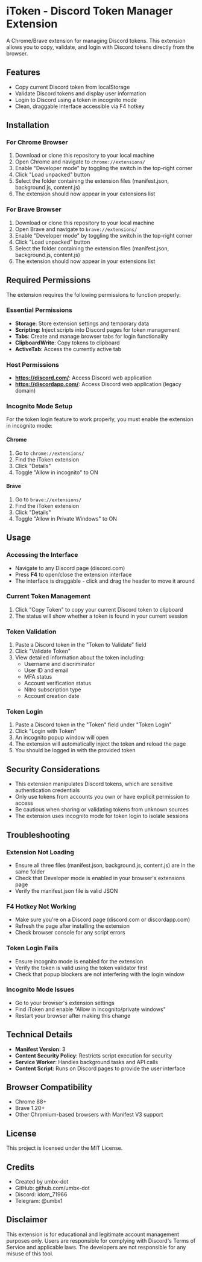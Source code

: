 # iToken - Discord Token Manager Extension

A Chrome/Brave extension for managing Discord tokens. This extension allows you to copy, validate, and login with Discord tokens directly from the browser.

## Features

- Copy current Discord token from localStorage
- Validate Discord tokens and display user information
- Login to Discord using a token in incognito mode
- Clean, draggable interface accessible via F4 hotkey

## Installation

### For Chrome Browser

1. Download or clone this repository to your local machine
2. Open Chrome and navigate to `chrome://extensions/`
3. Enable "Developer mode" by toggling the switch in the top-right corner
4. Click "Load unpacked" button
5. Select the folder containing the extension files (manifest.json, background.js, content.js)
6. The extension should now appear in your extensions list

### For Brave Browser

1. Download or clone this repository to your local machine
2. Open Brave and navigate to `brave://extensions/`
3. Enable "Developer mode" by toggling the switch in the top-right corner
4. Click "Load unpacked" button
5. Select the folder containing the extension files (manifest.json, background.js, content.js)
6. The extension should now appear in your extensions list

## Required Permissions

The extension requires the following permissions to function properly:

### Essential Permissions
- **Storage**: Store extension settings and temporary data
- **Scripting**: Inject scripts into Discord pages for token management
- **Tabs**: Create and manage browser tabs for login functionality
- **ClipboardWrite**: Copy tokens to clipboard
- **ActiveTab**: Access the currently active tab

### Host Permissions
- **https://discord.com/**: Access Discord web application
- **https://discordapp.com/**: Access Discord web application (legacy domain)

### Incognito Mode Setup

For the token login feature to work properly, you must enable the extension in incognito mode:

#### Chrome
1. Go to `chrome://extensions/`
2. Find the iToken extension
3. Click "Details"
4. Toggle "Allow in incognito" to ON

#### Brave
1. Go to `brave://extensions/`
2. Find the iToken extension
3. Click "Details"
4. Toggle "Allow in Private Windows" to ON

## Usage

### Accessing the Interface
- Navigate to any Discord page (discord.com)
- Press **F4** to open/close the extension interface
- The interface is draggable - click and drag the header to move it around

### Current Token Management
1. Click "Copy Token" to copy your current Discord token to clipboard
2. The status will show whether a token is found in your current session

### Token Validation
1. Paste a Discord token in the "Token to Validate" field
2. Click "Validate Token"
3. View detailed information about the token including:
   - Username and discriminator
   - User ID and email
   - MFA status
   - Account verification status
   - Nitro subscription type
   - Account creation date

### Token Login
1. Paste a Discord token in the "Token" field under "Token Login"
2. Click "Login with Token"
3. An incognito popup window will open
4. The extension will automatically inject the token and reload the page
5. You should be logged in with the provided token

## Security Considerations

- This extension manipulates Discord tokens, which are sensitive authentication credentials
- Only use tokens from accounts you own or have explicit permission to access
- Be cautious when sharing or validating tokens from unknown sources
- The extension uses incognito mode for token login to isolate sessions

## Troubleshooting

### Extension Not Loading
- Ensure all three files (manifest.json, background.js, content.js) are in the same folder
- Check that Developer mode is enabled in your browser's extensions page
- Verify the manifest.json file is valid JSON

### F4 Hotkey Not Working
- Make sure you're on a Discord page (discord.com or discordapp.com)
- Refresh the page after installing the extension
- Check browser console for any script errors

### Token Login Fails
- Ensure incognito mode is enabled for the extension
- Verify the token is valid using the token validator first
- Check that popup blockers are not interfering with the login window

### Incognito Mode Issues
- Go to your browser's extension settings
- Find iToken and enable "Allow in incognito/private windows"
- Restart your browser after making this change

## Technical Details

- **Manifest Version**: 3
- **Content Security Policy**: Restricts script execution for security
- **Service Worker**: Handles background tasks and API calls
- **Content Script**: Runs on Discord pages to provide the user interface

## Browser Compatibility

- Chrome 88+
- Brave 1.20+
- Other Chromium-based browsers with Manifest V3 support

## License

This project is licensed under the MIT License.

## Credits

- Created by umbx-dot
- GitHub: github.com/umbx-dot
- Discord: idom_71966
- Telegram: @umbx1

## Disclaimer

This extension is for educational and legitimate account management purposes only. Users are responsible for complying with Discord's Terms of Service and applicable laws. The developers are not responsible for any misuse of this tool.
